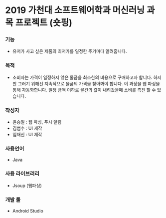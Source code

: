 # 2019 가천대 소프트웨어학과 머신러닝 과목 프로젝트 (숏핑)

### 기능
- 유저가 사고 싶은 제품의 최저가를 일정한 주기마다 알려줍니다.

### 목적
- 소비자는 가격이 일정하지 않은 물품을 최소한의 비용으로 구매하고자 합니다. 하지만 그러기 위해선 지속적으로 물품의 가격을 찾아봐야 합니다. 이 과정을 웹 파싱을 통해 자동화합니다. 일정 금액 이하로 물건의 값이 내려갔을때 소비를 촉진 할 수 있습니다.

### 작성자
- 윤승일 : 웹 파싱, 푸시 알림
- 김범수 : UI 제작
- 임재신 : UI 제작

### 사용언어
- Java

### 사용 라이브러리
- Jsoup (웹파싱)

### 개발 툴
- Android Studio
